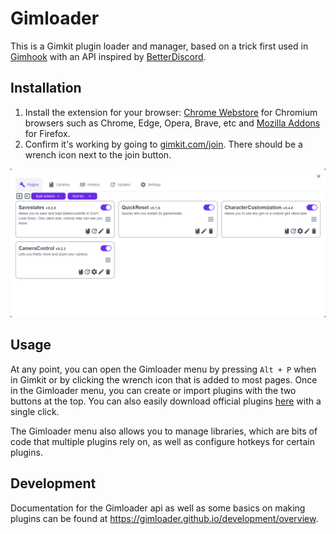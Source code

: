 # Gimloader

This is a Gimkit plugin loader and manager, based on a trick first used in [Gimhook](https://codeberg.org/gimhook/gimhook) with an API inspired by [BetterDiscord](https://docs.betterdiscord.app/api/).

## Installation

1. Install the extension for your browser: [Chrome Webstore](https://chromewebstore.google.com/detail/gimloader/ngbhofnofkggjbpkpnogcdfdgjkpmgka) for Chromium browsers such as Chrome, Edge, Opera, Brave, etc and [Mozilla Addons](https://addons.mozilla.org/en-US/firefox/addon/gimloader/) for Firefox.
2. Confirm it's working by going to [gimkit.com/join](https://www.gimkit.com/join). There should be a wrench icon next to the join button.

![UI Preview](/images/UIPreview.png)

## Usage

At any point, you can open the Gimloader menu by pressing `Alt + P` when in Gimkit or by clicking the wrench icon that is added to most pages. Once in the Gimloader menu, you can create or import plugins with the two buttons at the top. You can also easily download official plugins [here](https://gimloader.github.io/plugins) with a single click.

The Gimloader menu also allows you to manage libraries, which are bits of code that multiple plugins rely on, as well as configure hotkeys for certain plugins.

## Development

Documentation for the Gimloader api as well as some basics on making plugins can be found at https://gimloader.github.io/development/overview.